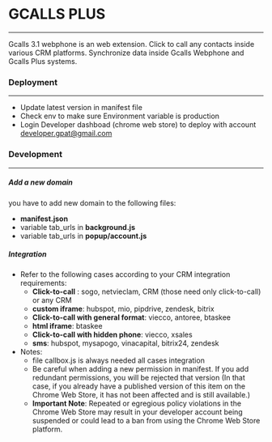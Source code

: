 # GCALLS PLUS 

***

Gcalls 3.1 webphone is an web extension. Click to call any contacts inside various CRM platforms. Synchronize data inside Gcalls Webphone and Gcalls Plus systems.

### Deployment
***
* Update latest version in manifest file
* Check env to make sure Environment variable is production 
* Login Developer dashboad (chrome web store) to deploy with account developer.gpat@gmail.com

### Development

***
##### Add a new domain
you have to add new domain to the following files:
* __manifest.json__
* variable tab_urls in __background.js__
* variable tab_urls in __popup/account.js__
##### Integration
* Refer to the following cases according to your CRM integration requirements:
    * __Click-to-call__ : sogo, netvieclam, CRM (those need only click-to-call) or any CRM 
    * __custom iframe__: hubspot, mio, pipdrive, zendesk, bitrix
    * __Click-to-call with general format__: viecco, antoree, btaskee
    *  __html iframe__: btaskee
    * __Click-to-call with hidden phone__: viecco, xsales
    *  __sms__: hubspot, mysapogo, vinacapital, bitrix24, zendesk
* Notes:
    * file callbox.js is always needed all cases integration
    * Be careful when adding a new permission in manifest. If you add redundant permissions, you will be rejected that version (In that case, if you already have a published version of this item on the Chrome Web Store, it has not been affected and is still available.)
    * **Important Note**:
    Repeated or egregious policy violations in the Chrome Web Store may result in your developer account being suspended or could lead to a ban from using the Chrome Web Store platform.